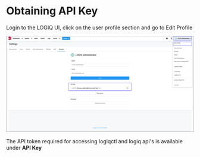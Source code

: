 # Obtaining API Key

Login to the LOGIQ UI, click on the user profile section and go to Edit Profile&#x20;

![API Key](../../.gitbook/assets/flash-high-level-api-key.png)

The API token required for accessing logiqctl and logiq api's is available under **API Key**
